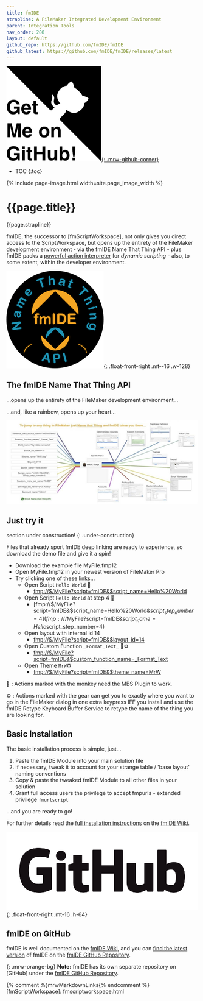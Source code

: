 ```yaml
---
title: fmIDE
strapline: A FileMaker Integrated Development Environment
parent: Integration Tools
nav_order: 200
layout: default
github_repo: https://github.com/fmIDE/fmIDE
github_latest: https://github.com/fmIDE/fmIDE/releases/latest
---
```

[![Get me on Github](/assets/images/get-me-on-github.png){: .mrw-github-corner}]({{page.github_latest}})

- TOC
{:toc}

{% include page-image.html width=site.page_image_width %}

# {{page.title}}

{{page.strapline}}

fmIDE, the successor to [fmScriptWorkspace], not only gives you direct access to the ScriptWorkspace, but opens up the entirety of the FileMaker development environment - via the fmIDE Name That Thing API - plus fmIDE packs a [powerful action interpreter](https://github.com/fmIDE/fmIDE/wiki/fmIDE-Action-Scripts) for *dynamic scripting* - also, to some extent, within the developer environment.

![fmIDE Name that Thing API](/assets/images/fmide-name-that-thing-a-p-i-256.png){: .float-front-right .mt--16 .w-128}

## The fmIDE Name That Thing API

…opens up the entirety of the FileMaker development environment…

…and, like a rainbow, opens up your heart…

![fmIDE Name that Thing API](/assets/images/fmide-name-that-thing-api-rainbow.jpg)

## Just try it

section under construction! {: .under-construction}

Files that already sport fmIDE deep linking are ready to experience, so download the demo file and give it a spin!

- Download the example file MyFile.fmp12
- Open MyFile.fmp12 in your newest version of FileMaker Pro
- Try clicking one of these links…
  - Open Script `Hello World` 🙈
    - [fmp://$/MyFile?script=fmIDE&$script_name=Hello%20World](fmp://$/MyFile?script=fmIDE&$script_name=Hello%20World)
  - Open Script `Hello World` at step 4 🙈
    - [fmp://$/MyFile?script=fmIDE&$script_name=Hello%20World&$script_step_number=4](fmp://$/MyFile?script=fmIDE&$script_name=Hello%20World&$script_step_number=4)
  - Open layout with internal id 14
    - [fmp://$/MyFile?script=fmIDE&$layout_id=14](fmp://$/MyFile?script=fmIDE&$layout_id=14)
  - Open Custom Function `_Format_Text_` 🙈⚙️
    - [fmp://$/MyFile?script=fmIDE&$custom_function_name=_Format_Text](fmp://$/MyFile?script=fmIDE&$custom_function_name=_Format_Text)
  - Open Theme `MrW`⚙️
    - [fmp://$/MyFile?script=fmIDE&$theme_name=MrW](fmp://$/MyFile?script=fmIDE&$theme_name=MrW)

🙈
: Actions marked with the monkey need the MBS Plugin to work.

⚙️
: Actions marked with the gear can get you to exactly where you want to go in the FileMaker dialog in one extra keypress IFF you install and use the fmIDE Retype Keyboard Buffer Service to retype the name of the thing you are looking for.

## Basic Installation

The basic installation process is simple, just…

1. Paste the fmIDE Module into your main solution file
2. If necessary, tweak it to account for your strange table / 'base layout' naming conventions
3. Copy & paste the tweaked fmIDE Module to all other files in your solution
4. Grant full access users the privilege to accept fmpurls - extended privilege `fmurlscript`

…and you are ready to go!

For further details read the [full installation instructions](https://github.com/fmide/fmide/wiki/About-fmIDE-Installation-and-Setup) on the [fmIDE Wiki](https://github.com/fmide/fmide/wiki).

![GitHub Icon](/assets/images/github.png){: .float-front-right .mt-16 .h-64}

## fmIDE on GitHub

fmIDE is well documented on the [fmIDE Wiki](https://github.com/fmIDE/fmIDE/wiki), and you can [find the latest version](https://github.com/fmIDE/fmIDE/releases/latest) of fmIDE on the [fmIDE GitHub Repository](https://github.com/fmIDE/fmIDE).

{: .mrw-orange-bg}
**Note:** fmIDE has its own separate repository on [GitHub] under the [fmIDE GitHub Repository](https://github.com/fmIDE/fmIDE).

{% comment %}mrwMarkdownLinks{% endcomment %}
[fmScriptWorkspace]: fmscriptworkspace.html
